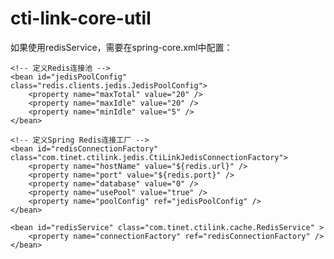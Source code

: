 # cti-link-core-util


如果使用redisService，需要在spring-core.xml中配置：

	<!-- 定义Redis连接池 -->
	<bean id="jedisPoolConfig" class="redis.clients.jedis.JedisPoolConfig">
		<property name="maxTotal" value="20" />
		<property name="maxIdle" value="20" />
		<property name="minIdle" value="5" />
	</bean>

	<!-- 定义Spring Redis连接工厂 -->
	<bean id="redisConnectionFactory" class="com.tinet.ctilink.jedis.CtiLinkJedisConnectionFactory">
		<property name="hostName" value="${redis.url}" />
		<property name="port" value="${redis.port}" />
		<property name="database" value="0" />
		<property name="usePool" value="true" />
		<property name="poolConfig" ref="jedisPoolConfig" />
	</bean>

	<bean id="redisService" class="com.tinet.ctilink.cache.RedisService" >
		<property name="connectionFactory" ref="redisConnectionFactory" />
	</bean>
